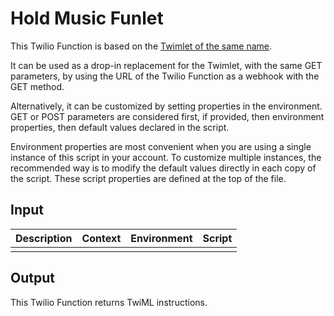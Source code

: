 # Hold Music Funlet

This Twilio Function is based on the [Twimlet of the same name][twimlet].

[twimlet]: https://www.twilio.com/labs/twimlets/holdmusic

It can be used as a drop-in replacement for the Twimlet, with the
same GET parameters, by using the URL of the Twilio Function as
a webhook with the GET method.

Alternatively, it can be customized by setting properties in the
environment. GET or POST parameters are considered first, if provided,
then environment properties, then default values declared in the script.

Environment properties are most convenient when you are using a single
instance of this script in your account. To customize multiple instances,
the recommended way is to modify the default values directly in each copy
of the script. These script properties are defined at the top of the file.

## Input

| Description              | Context        | Environment    | Script         |
| :----------------------- | :------------- | :------------- | :------------- |
|                          |                |                |                |

## Output

This Twilio Function returns TwiML instructions.
